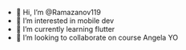 - 👋 Hi, I’m @Ramazanov119
- 👀 I’m interested in mobile dev
- 🌱 I’m currently learning flutter
- 💞️ I’m looking to collaborate on course Angela YO

<!---
Ramazanov119/Ramazanov119 is a ✨ special ✨ repository because its `README.md` (this file) appears on your GitHub profile.
You can click the Preview link to take a look at your changes.
--->
